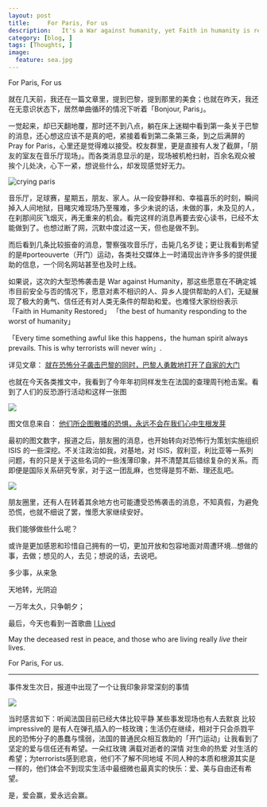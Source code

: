 ```yaml
---
layout: post  
title:     For Paris, For us 
description:   It's a War against humanity, yet Faith in humanity is restored by those nameless and seemingly powerless people. Human spirit always prevails, this I believe.
category: [blog, ]  
tags: [Thoughts, ]  
image:
  feature: sea.jpg
---
```


For Paris, For us

就在几天前，我还在一篇文章里，提到巴黎，提到那里的美食；也就在昨天，我还在无意识状态下，居然单曲循环的情况下听着「Bonjour, Paris」。

一觉起来，却已天翻地覆，那时还不到八点，躺在床上迷糊中看到第一条关于巴黎的消息，还心想这应该不是真的吧，紧接着看到第二条第三条，到之后满屏的 Pray for Paris，心里还是觉得难以接受。校友群里，更是直接有人发了截屏，「朋友的室友在音乐厅现场」。而各类消息显示的是，现场被机枪扫射，百余名观众被挨个儿处决，心下一紧，想说些什么，却发现感觉好无力。

![crying paris](http://imglf0.nosdn.127.net/img/WTNCc0NEMEVTVHBSWk95a3dQUnNScTFZcFliTVVzUE1TT2pncGJDejhWMW1sSVNJbk9iakZnPT0.jpg?imageView&thumbnail=1680x0&quality=96&stripmeta=0&type=jpg)

音乐厅，足球赛，星期五，朋友、家人。从一段安静祥和、幸福喜乐的时刻，瞬间掉入人间地狱，目睹灾难现场乃至罹难，多少未说的话，未做的事，未及见的人，在刹那间灰飞烟灭，再无重来的机会。看完这样的消息再要去安心读书，已经不太能做到了。也想过断了网，沉默中度过这一天，但也是做不到。

而后看到几条比较振奋的消息，警察强攻音乐厅，击毙几名歹徒；更让我看到希望的是#porteouverte（开门）运动，各类社交媒体上一时涌现出许许多多的提供援助的信息，一个同名网站甚至也及时上线。

如果说，这次的大型恐怖袭击是 War against Humanity，那这些愿意在不确定城市目前安全与否的情况下，愿意对素不相识的人、异乡人提供帮助的人们，无疑展现了极大的勇气、信任还有对人类无条件的帮助和爱。也难怪大家纷纷表示「Faith in Humanity Restored」 「the best of humanity responding to the worst of humanity」

「Every time something awful like this happens，the human spirit always prevails. This is why terrorists will never win」. 

详见文章： [就在恐怖分子袭击巴黎的同时，巴黎人勇敢地打开了自家的大门](http://www.jiemian.com/article/439125.html)

也就在今天各类推文中，我看到了今年年初同样发生在法国的查理周刊枪击案。看到了人们的反恐游行活动和这样一张图

![](http://imglf.nosdn.127.net/img/WTNCc0NEMEVTVHBSWk95a3dQUnNSczdCWmNzRTlHRDFPQVpUNTU2eEk0eFJqa3NtcXFRcjd3PT0.jpg?imageView&thumbnail=1680x0&quality=96&stripmeta=0&type=jpg)

图文信息来自： [他们所企图散播的恐惧，永远不会在我们心中生根发芽 ](http://chuansong.me/n/1924055)

最初的图文数字，报道之后，朋友圈的消息，也开始转向对恐怖行为策划实施组织 ISIS 的一些深挖。不关注政治如我，对基地，对 ISIS，叙利亚，利比亚等一系列问题，有的只是关于这些名词的一些浅薄印象，并不清楚其后错综复杂的关系。而即便是国际关系研究专家，对于这一团乱麻，也觉得是剪不断、理还乱吧。

![](http://imglf2.nosdn.127.net/img/WTNCc0NEMEVTVHBSWk95a3dQUnNSdmh1SC8vM01GbEZCcFNBZEZtNHNqWmgreEpzdGV5cU5RPT0.jpg?imageView&thumbnail=1680x0&quality=96&stripmeta=0&type=jpg)

朋友圈里，还有人在转着其余地方也可能遭受恐怖袭击的消息，不知真假，为避免恐慌，也就不细说了罢，惟愿大家继续安好。

我们能够做些什么呢？

或许是更加感恩和珍惜自己拥有的一切，更加开放和包容地面对周遭环境...想做的事，去做；想见的人，去见；想说的话，去说吧。

多少事，从来急

天地转，光阴迫

一万年太久，只争朝夕；

最后，今天也看到一首歌曲  [I Lived](http://music.163.com/#/song?id=26060066)

May the deceased rest in peace, and those who are living really *live* their lives. 

For Paris, For us.

***

事件发生次日，报道中出现了一个让我印象非常深刻的事情

![](http://7xp8y1.com1.z0.glb.clouddn.com/WeChat_1453041374.jpeg)

当时感言如下：听闻法国目前已经大体比较平静 某些事发现场也有人去默哀  比较impressive的 是有人在弹孔插入的一枝玫瑰；生活仍在继续，相对于只会杀戮平民的恐怖分子的愚蠢与懦弱，法国的普通民众相互救助的「开门运动」让我看到了坚定的爱与信任还有希望。一朵红玫瑰 满载对逝者的深情  对生命的热爱 对生活的希望；为terrorists感到悲哀，他们不了解不同地域 不同人种的本质和根源其实是一样的，他们体会不到现实生活中最细微也最真实的快乐：爱、美与自由还有希望。

是，爱会赢，爱永远会赢。